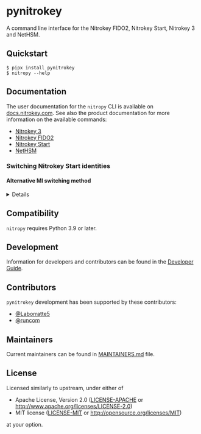 # pynitrokey

A command line interface for the Nitrokey FIDO2, Nitrokey Start, Nitrokey 3 and NetHSM.

## Quickstart

```
$ pipx install pynitrokey
$ nitropy --help
```

## Documentation

The user documentation for the `nitropy` CLI is available on [docs.nitrokey.com](https://docs.nitrokey.com/software/nitropy/index.html). See also the product documentation for more information on the available commands:
- [Nitrokey 3](https://docs.nitrokey.com/nitrokey3/index.html)
- [Nitrokey FIDO2](https://docs.nitrokey.com/fido2/index.html)
- [Nitrokey Start](https://docs.nitrokey.com/start/index.html)
- [NetHSM](https://docs.nitrokey.com/nethsm/index.html)

### Switching Nitrokey Start identities

#### Alternative MI switching method

<details>

`pynitrokey` installation is not always possible, hence describing below alternative method to change the Identity on the Nitrokey Start. It suffices to have any CCID application installed, and send the following APDU `00 85 00 {ID}` (hex), where `ID` is in range `[0;2]`. After receiving this command Nitrokey Start will reboot with the selected identity.

Here is how to do it using GnuPG:
```text
# Setting ID to 2
$ gpg-connect-agent --hex "scd apdu  00 85 00 02" /bye
ERR 65539 Unknown version in packet <Unspecified source>

# Alternative error messsage
ERR 65572 Bad certificate <Unspecified source>
```

The error message here is expected due to immediate reboot of the device, and with losing the connection.

When the ID change is attempted to be done immediately, the following response could be received:
```
ERR 100663406 Card removed <SCD>
```
To restore the communication, either kill the `gpg-agent` or run `gpg --card-status` again.

Tip: alternative `gpg-connect-agent reloadagent /bye` is not sufficient.
</details>

## Compatibility

`nitropy` requires Python 3.9 or later.

## Development

Information for developers and contributors can be found in the [Developer Guide](./docs/developer-guide.rst).

## Contributors

`pynitrokey` development has been supported by these contributors:
- [@Laborratte5](https://github.com/Laborratte5)
- [@runcom](https://github.com/runcom)

## Maintainers

Current maintainers can be found in [MAINTAINERS.md](MAINTAINERS.md) file.

## License

Licensed similarly to upstream, under either of

- Apache License, Version 2.0 ([LICENSE-APACHE](LICENSE-APACHE) or
  http://www.apache.org/licenses/LICENSE-2.0)
- MIT license ([LICENSE-MIT](LICENSE-MIT) or http://opensource.org/licenses/MIT)

at your option.
